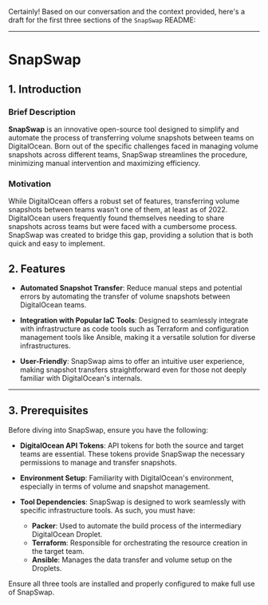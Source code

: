 Certainly! Based on our conversation and the context provided, here's a draft for the first three sections of the `SnapSwap` README:

---

# SnapSwap

## 1. Introduction

### Brief Description
**SnapSwap** is an innovative open-source tool designed to simplify and automate the process of transferring volume snapshots between teams on DigitalOcean. Born out of the specific challenges faced in managing volume snapshots across different teams, SnapSwap streamlines the procedure, minimizing manual intervention and maximizing efficiency.

### Motivation
While DigitalOcean offers a robust set of features, transferring volume snapshots between teams wasn't one of them, at least as of 2022. DigitalOcean users frequently found themselves needing to share snapshots across teams but were faced with a cumbersome process. SnapSwap was created to bridge this gap, providing a solution that is both quick and easy to implement.

## 2. Features

- **Automated Snapshot Transfer**: Reduce manual steps and potential errors by automating the transfer of volume snapshots between DigitalOcean teams.
  
- **Integration with Popular IaC Tools**: Designed to seamlessly integrate with infrastructure as code tools such as Terraform and configuration management tools like Ansible, making it a versatile solution for diverse infrastructures.
  
- **User-Friendly**: SnapSwap aims to offer an intuitive user experience, making snapshot transfers straightforward even for those not deeply familiar with DigitalOcean's internals.

---

## 3. Prerequisites

Before diving into SnapSwap, ensure you have the following:

- **DigitalOcean API Tokens**: API tokens for both the source and target teams are essential. These tokens provide SnapSwap the necessary permissions to manage and transfer snapshots.

- **Environment Setup**: Familiarity with DigitalOcean's environment, especially in terms of volume and snapshot management.

- **Tool Dependencies**: SnapSwap is designed to work seamlessly with specific infrastructure tools. As such, you must have:
  - **Packer**: Used to automate the build process of the intermediary DigitalOcean Droplet.
  - **Terraform**: Responsible for orchestrating the resource creation in the target team.
  - **Ansible**: Manages the data transfer and volume setup on the Droplets.

Ensure all three tools are installed and properly configured to make full use of SnapSwap.
